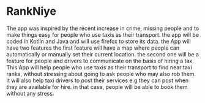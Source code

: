 # RankNiye
The app was inspired by the recent increase in crime, missing people and to make things easy for people who use taxis as their transport. the app will be coded in Kotlin and Java and will use firefox to store its data. the App will have two features the first feature will have a map where people can automatically or manually set their current location. the second one will be a feature for people and drivers to communicate on the basis of hiring a tax. This App will help people who use taxis as their transport to find near taxi ranks, without stressing about going to ask people who may also rob them. It will also help taxi drivers to post their services e.g they can post when they are available for hire. in that case, people will be able to book them without any stress.
